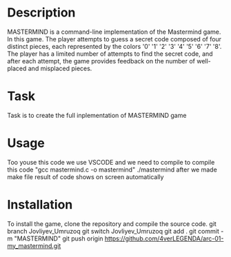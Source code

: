 # Description
MASTERMIND is a command-line implementation of the Mastermind game. In this game.
The player attempts to guess a secret code composed of four distinct pieces, each represented by the colors '0' '1' '2' '3' '4' '5' '6' '7' '8'.
The player has a limited number of attempts to find the secret code, and after each attempt, the game provides feedback on the number of well-placed and misplaced pieces.
# Task
Task is to create the full inplementation of MASTERMIND game
# Usage
Too youse this code we use VSCODE 
and we need to compile to compile this code
"gcc mastermind.c -o mastermind"
./mastermind
after we made make file result of code shows on screen automatically 
# Installation
To install the game, clone the repository and compile the source code.
git branch Jovliyev_Umruzoq
git switch Jovliyev_Umruzoq
git add .
git commit -m "MASTERMIND"
git push origin https://github.com/4verLEGENDA/arc-01-my_mastermind.git

